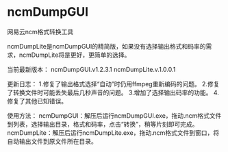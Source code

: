 # ncmDumpGUI
网易云ncm格式转换工具

ncmDumpLite是ncmDumpGUI的精简版，如果没有选择输出格式和码率的需求，ncmDumpLite将是更好，更简单的选择。

当前最新版本：
ncmDumpGUI.v1.2.3.1
ncmDumpLite.v.1.0.0.1

更新日志：
1.修复了输出格式选择“自动”时仍用ffmpeg重新编码的问题。
2.修复了转换文件时可能丢失最后几秒声音的问题。
3.增加了选择输出码率的功能。
4.修复了其他已知错误。

使用方法：
ncmDumpGUI：解压后运行ncmDumpGUI.exe，拖动.ncm格式文件到列表，选择输出目录，格式和码率，点击“转换”，稍等片刻即可完成。
ncmDumpLite：解压后运行ncmDumpLite.exe，拖动.ncm格式文件到窗口，将自动输出文件到原文件所在目录。
